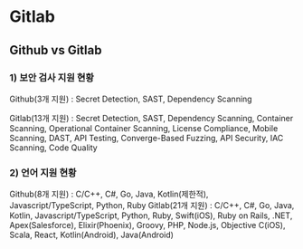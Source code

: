 # Gitlab

## Github vs Gitlab

### 1) 보안 검사 지원 현황

Github(3개 지원) : Secret Detection, SAST, Dependency Scanning

Gitlab(13개 지원) : Secret Detection, SAST, Dependency Scanning, Container Scanning, Operational Container Scanning, License Compliance, Mobile Scanning, DAST, API Testing, Converge-Based Fuzzing, API Security, IAC Scanning, Code Quality

### 2) 언어 지원 현황

Github(8개 지원) : C/C++, C#, Go, Java, Kotlin(제한적), Javascript/TypeScript, Python, Ruby
Gitlab(21개 지원) : C/C++, C#, Go, Java, Kotlin, Javascript/TypeScript, Python, Ruby, Swift(iOS), Ruby on Rails, .NET, Apex(Salesforce), Elixir(Phoenix), Groovy, PHP, Node.js, Objective C(iOS), Scala, React, Kotlin(Android), Java(Android)
